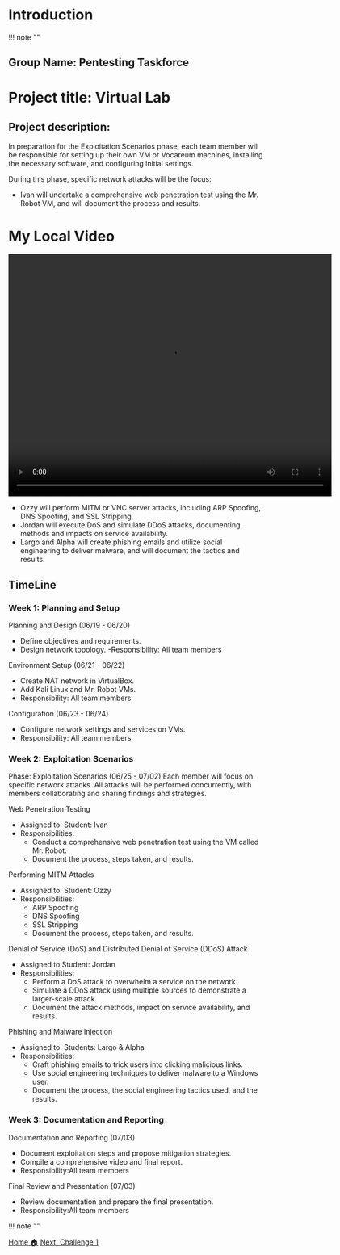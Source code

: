 # **Introduction**
!!! note ""

## Group Name: Pentesting Taskforce

# Project title: Virtual Lab

## Project description: 

In preparation for the Exploitation Scenarios phase, each team member will be responsible for setting up their own VM or Vocareum machines, installing the necessary software, and configuring initial settings. 

During this phase, specific network attacks will be the focus:

- Ivan will undertake a comprehensive web penetration test using the Mr. Robot VM, and will document the process and results. 


# My Local Video

<video width="640" height="480" controls>
  <source src="https://hcoco1-website-bucket-12345.s3.amazonaws.com/mrrobot.mp4" type="video/mp4">
  Your browser does not support the video tag.
</video>


- Ozzy will perform MITM or VNC server attacks, including ARP Spoofing, DNS Spoofing, and SSL Stripping. 
- Jordan will execute DoS and simulate DDoS attacks, documenting methods and impacts on service availability. 
- Largo and Alpha will create phishing emails and utilize social engineering to deliver malware, and will document the tactics and results.


## TimeLine

### Week 1: Planning and Setup
Planning and Design (06/19 - 06/20)
- Define objectives and requirements.
- Design network topology.
-Responsibility: All team members

Environment Setup (06/21 - 06/22)
- Create NAT network in VirtualBox.
- Add Kali Linux and Mr. Robot VMs.
- Responsibility: All team members

Configuration (06/23 - 06/24)
- Configure network settings and services on VMs.
- Responsibility: All team members


### Week 2: Exploitation Scenarios

Phase: Exploitation Scenarios (06/25 - 07/02)
Each member will focus on specific network attacks. All attacks will be performed concurrently, with members collaborating and sharing findings and strategies.

Web Penetration Testing
- Assigned to: Student: Ivan
- Responsibilities:
  - Conduct a comprehensive web penetration test using the VM called Mr. Robot.
  - Document the process, steps taken, and results.

Performing MITM Attacks
- Assigned to: Student: Ozzy
- Responsibilities:
  - ARP Spoofing
  - DNS Spoofing
  - SSL Stripping
  - Document the process, steps taken, and results.

Denial of Service (DoS) and Distributed Denial of Service (DDoS) Attack
- Assigned to:Student: Jordan
- Responsibilities:
  - Perform a DoS attack to overwhelm a service on the network.
  - Simulate a DDoS attack using multiple sources to demonstrate a larger-scale attack.
  - Document the attack methods, impact on service availability, and results.

Phishing and Malware Injection
- Assigned to: Students: Largo & Alpha
- Responsibilities:
  - Craft phishing emails to trick users into clicking malicious links.
  - Use social engineering techniques to deliver malware to a Windows user.
  - Document the process, the social engineering tactics used, and the results.

### Week 3: Documentation and Reporting

Documentation and Reporting (07/03)
- Document exploitation steps and propose mitigation strategies.
- Compile a comprehensive video and final report.
- Responsibility:All team members

Final Review and Presentation (07/03)
- Review documentation and prepare the final presentation.
- Responsibility:All team members



!!! note ""

<div class="button-container" markdown="1">
<a href="/Career-Simulation-3/" class="md-button md-button--secondary">Home 🏠</a>
<a href="/Career-Simulation-3/challenge_1/" class="md-button md-button--primary">Next: Challenge 1</a>
</div>

